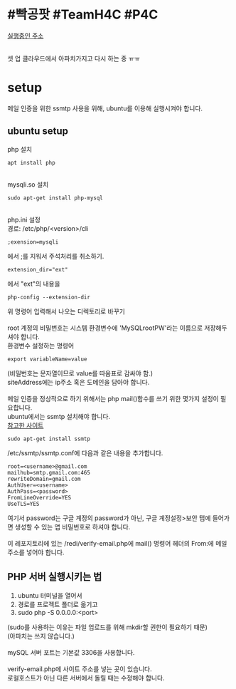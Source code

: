<h1>#빡공팟 #TeamH4C #P4C</h1>

[실행중인 주소](http://49.50.163.172/index.php)

<br>
셋 업 클라우드에서 아파치가지고 다시 하는 중 ㅠㅠ
<br>

<h1>setup</h1>
메일 인증을 위한 ssmtp 사용을 위해, ubuntu를 이용해 실행시켜야 합니다.
<h2>ubuntu setup</h2>
php 설치

```
apt install php
```

\
mysqli.so 설치

```
sudo apt-get install php-mysql
```

\
php.ini 설정\
경로: /etc/php/\<version\>/cli

```
;exension=mysqli
```

에서 ;를 지워서 주석처리를 취소하기.

```
extension_dir="ext"
```

에서 "ext"의 내용을

```
php-config --extension-dir
```

위 명령어 입력해서 나오는 디렉토리로 바꾸기 \
\
root 계정의 비밀번호는 시스템 환경변수에 'MySQLrootPW'라는 이름으로 저장해두셔야 합니다.\
환경변수 설정하는 명령어


```
export variableName=value
```

(비밀번호는 문자열이므로 value를 따옴표로 감싸야 함.)\
siteAddress에는 ip주소 혹은 도메인을 담아야 합니다.\
\
메일 인증을 정상적으로 하기 위해서는 php mail()함수를 쓰기 위한 몇가지 설정이 필요합니다.\
ubuntu에서는 ssmtp 설치해야 합니다.\
[참고한 사이트](https://askubuntu.com/questions/12917/how-to-send-mail-from-the-command-line)

```
sudo apt-get install ssmtp
```

/etc/ssmtp/ssmtp.conf에 다음과 같은 내용을 추가합니다.

```
root=<username>@gmail.com
mailhub=smtp.gmail.com:465
rewriteDomain=gmail.com
AuthUser=<username>
AuthPass=<password>
FromLineOverride=YES
UseTLS=YES
```

여기서 password는 구글 계정의 password가 아닌, 구글 계정설정>보안 탭에 들어가면 생성할 수 있는 앱 비밀번호로 하셔야 합니다.\
\
이 레포지토리에 있는 /redi/verify-email.php에 mail() 명령어 헤더의 From:에 메일 주소를 넣어야 합니다.


<h2>PHP 서버 실행시키는 법</h2>

1. ubuntu 터미널을 열어서
2. 경로를 프로젝트 폴더로 옮기고
3. sudo php -S 0.0.0.0:\<port\>

(sudo를 사용하는 이유는 파일 업로드를 위해 mkdir할 권한이 필요하기 때문)\
(아파치는 쓰지 않습니다.)\
\
mySQL 서버 포트는 기본값 3306을 사용합니다.\
\
verify-email.php에 사이트 주소를 넣는 곳이 있습니다.\
로컬호스트가 아닌 다른 서버에서 돌릴 때는 수정해야 합니다.

